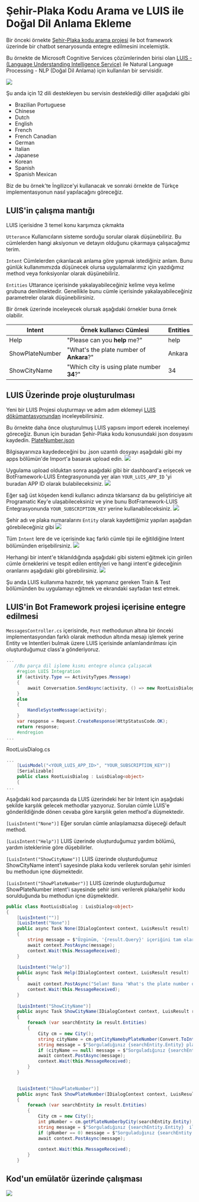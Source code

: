 # Şehir-Plaka Kodu Arama ve LUIS ile Doğal Dil Anlama Ekleme

Bir önceki örnekte [Şehir-Plaka kodu arama projesi](https://github.com/ikivanc/TRPlateBot) ile bot framework üzerinde bir chatbot senaryosunda entegre edilmesini incelemiştik.

Bu örnekte de Microsoft Cognitive Services çözümlerinden birisi olan [LUIS - (Language Understanding Intelligence Service)](https://www.luis.ai) ile Natural Language Processing - NLP (Doğal Dil Anlama) için kullanılan bir servisidir.

![](screenshots/luis-overview-process.png)

Şu anda için 12 dili destekleyen bu servisin desteklediği diller aşağıdaki gibi 
* Brazilian Portuguese
* Chinese
* Dutch
* English
* French
* French Canadian
* German
* Italian
* Japanese
* Korean
* Spanish
* Spanish Mexican

Biz de bu örnek'te İngilizce'yi kullanacak ve sonraki örnekte de Türkçe implementasyonun nasıl yapılacağını göreceğiz.

## LUIS'in çalışma mantığı
LUIS içerisidne 3 temel konu karşımıza çıkmakta


``Utterance`` Kullanıcıların sisteme sorduğu sorular olarak düşünebiliriz. Bu cümlelerden hangi aksiyonun ve detayın olduğunu çıkarmaya çalışacağımız terim.

``Intent`` Cümlelerden çıkarılacak anlama göre yapmak istediğiniz anlam. Bunu günlük kullanımımızda düşünecek olursa uygulamalarımız için yazdığımız method veya fonksiyonlar olarak düşünebiliriz. 

``Entities`` Uttarance içerisinde yakalayabileceğiniz kelime veya kelime grubuna denilmektedir. Genellikle bunu cümle içerisinde yakalayabileceğiniz parametreler olarak düşünebilirsiniz. 

Bir örnek üzerinde inceleyecek olursak aşağıdaki örnekler buna örnek olabilir.

|Intent| Örnek kullanıcı Cümlesi |Entities|
|-----------|-----------|-----------|
|Help|"Please can you __help__ me?"|help|
|ShowPlateNumber|"What's the plate number of __Ankara__?"|Ankara|
|ShowCityName|"Which city is using plate number __34__?"| 34|


## LUIS Üzerinde proje oluşturulması
Yeni bir LUIS Projesi oluşturmayı ve adım adım eklemeyi [LUIS dökümantasyonundan](https://docs.microsoft.com/en-us/bot-framework/dotnet/bot-builder-dotnet-luis-dialogs) inceleyebilirsiniz. 

Bu örnekte daha önce oluşturulmuş LUIS yapısını import ederek incelemeyi göreceğiz. Bunun için buradan Şehir-Plaka kodu konusundaki json dosyasını kaydedin. [PlateNumber.json](  
https://github.com/ikivanc/TRPlateBot-LUIS/LUISExport/PlateNumber.json)

Bilgisayarınıza kaydedeceğini bu .json uzantılı dosyayı aşağıdaki gibi my apps bölümün'de Import'a basarak upload edin.
![](screenshots/importLUIS.png)

Uygulama upload olduktan sonra aşağıdaki gibi bir dashboard'a erişecek ve BotFramework-LUIS Entegrasyonunda yer alan ``YOUR_LUIS_APP_ID`` 'yi buradan APP ID olarak bulabileceksiniz.
![](screenshots/luis_imported.png)

Eğer sağ üst köşeden kendi kullanıcı adınıza tıklarsanız da bu geliştiriciye ait Programatic Key'e ulaşabileceksiniz ve yine bunu BotFramework-LUIS Entegrasyonunda ``YOUR_SUBSCRIPTION_KEY`` yerine kullanabileceksiniz.
![](screenshots/ProgrammaticKey.png)

Şehir adı ve plaka numaralarını ``Entity`` olarak kaydettiğimiz yapıları aşağıdan görebileceğiniz gibi
![](screenshots/entities.png)

Tüm ``Intent`` lere de ve içerisinde kaç farklı cümle tipi ile eğitildiğine Intent bölümünden erişebilirsiniz.
![](screenshots/intents.png)

Herhangi bir intent'e tıklanıldığında aşağıdaki gibi sistemi eğitmek için girilen cümle örneklerini ve tespit edilen entityleri ve hangi intent'e gideceğinin oranlarını aşağıdaki gibi görebilirsiniz. 
![](screenshots/intents_detail.png)

Şu anda LUIS kullanıma hazırdır, tek yapmanız gereken Train & Test bölümünden bu uygulamayı eğitmek ve ekrandaki sayfadan test etmek.

## LUIS'in Bot Framework projesi içerisine entegre edilmesi

``MessagesController.cs`` içerisinde, ``Post`` methodunun altına bir önceki implementasyondan farklı olarak methodun altında mesajı işlemek yerine Entity ve Intentleri bulmak üzere LUIS içerisinde anlamlandırılması için oluşturduğumuz class'a gönderiyoruz. 
```csharp
...
   //Bu parça dil işleme kısmı entegre olunca çalışacak
    #region LUIS Integration
    if (activity.Type == ActivityTypes.Message)
    {
        await Conversation.SendAsync(activity, () => new RootLuisDialog));
    }
    else
    {
        HandleSystemMessage(activity);
    }
    var response = Request.CreateResponse(HttpStatusCode.OK);
    return response;
    #endregion
...
```

RootLuisDialog.cs 
```csharp 
...
    [LuisModel("<YOUR_LUIS_APP_ID>", "YOUR_SUBSCRIPTION_KEY")] 
    [Serializable]
    public class RootLuisDialog : LuisDialog<object>
    {     
...
```

Aşağıdaki kod parçasında da LUIS üzerindeki her bir Intent için aşağıdaki şekilde karşılık gelecek methodlar yazıyoruz. Sorulan cümle LUIS'e gönderildiğinde dönen cevaba göre karşılık gelen method'a düşmektedir.

``[LuisIntent("None")]`` Eğer sorulan cümle anlaşılamazsa düşeceği default method. 

``[LuisIntent("Help")]`` LUIS üzerinde oluşturduğumuz yardım bölümü, yardım isteklerinie göre düşebilirler.  


``[LuisIntent("ShowCityName")]`` LUIS üzerinde oluşturduğumuz ShowCityName intent'i sayesinde plaka kodu verilerek sorulan şehir isimleri bu methodun içne düşmektedir.

``[LuisIntent("ShowPlateNumber")]`` LUIS üzerinde oluşturduğumuz ShowPlateNumber intent'i sayesinde şehir ismi verilerek plaka/şehir kodu sorulduğunda bu methodun içne düşmektedir.


```csharp 
public class RootLuisDialog : LuisDialog<object>
{     
    [LuisIntent("")]
    [LuisIntent("None")]
    public async Task None(IDialogContext context, LuisResult result)
    {
        string message = $"Üzgünüm, '{result.Query}' içeriğini tam olarak anlayamadım. Size nasıl yardımcı olacağımı 'help' veya 'help me' yazarak öğrenebilirsiniz..";
        await context.PostAsync(message);
        context.Wait(this.MessageReceived);
    }
    
    [LuisIntent("Help")]
    public async Task Help(IDialogContext context, LuisResult result)
    {
        await context.PostAsync("Selam! Bana 'What's the plate number of İstanbul?', 'Show me the city code of Ankara' or 'Which city is using 45' gibi sorular sorabilirsiniz.");
        context.Wait(this.MessageReceived);
    }
    
    [LuisIntent("ShowCityName")]
    public async Task ShowCityName(IDialogContext context, LuisResult result)
    {
        foreach (var searchEntity in result.Entities)
        {
            City cm = new City();
            string cityName = cm.getCityNamebyPlateNumber(Convert.ToInt32(searchEntity.Entity));
            string message = $"Sorguladığınız {searchEntity.Entity} plaka kodu {cityName} iline aittir.";
            if (cityName == null) message = $"Sorguladığınız {searchEntity.Entity} sorgu kayıtlarımızda bulunamadı";                
            await context.PostAsync(message);
            context.Wait(this.MessageReceived);
        }
    }

    
    [LuisIntent("ShowPlateNumber")]
    public async Task ShowPlateNumber(IDialogContext context, LuisResult result)
    {
        foreach (var searchEntity in result.Entities)
        {
            City cm = new City();
            int pNumber = cm.getPlateNumberbyCity(searchEntity.Entity);
            string message = $"Sorguladığınız {searchEntity.Entity}  ilinin plaka kodu: {pNumber}";
            if (pNumber == 0) message = $"Sorguladığınız {searchEntity.Entity} sorgu kayıtlarımızda  bulunamadı";
            await context.PostAsync(message);
            
            context.Wait(this.MessageReceived);
        }
    }
```

## Kod'un emülatör üzerinde çalışması
![](screenshots/botemulatorLUIS.png)